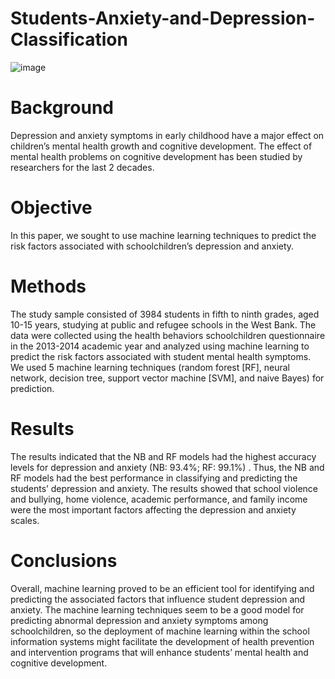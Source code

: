 # Students-Anxiety-and-Depression-Classification

![image](https://www.sciencenews.org/wp-content/uploads/2023/02/021123_LS_depression_feat.jpg)

# Background

Depression and anxiety symptoms in early childhood have a major effect on children’s mental health growth and cognitive development. The effect of mental health problems on cognitive development has been studied by researchers for the last 2 decades.

# Objective

In this paper, we sought to use machine learning techniques to predict the risk factors associated with schoolchildren’s depression and anxiety.

# Methods

The study sample consisted of 3984 students in fifth to ninth grades, aged 10-15 years, studying at public and refugee schools in the West Bank. The data were collected using the health behaviors schoolchildren questionnaire in the 2013-2014 academic year and analyzed using machine learning to predict the risk factors associated with student mental health symptoms. We used 5 machine learning techniques (random forest [RF], neural network, decision tree, support vector machine [SVM], and naive Bayes) for prediction.


# Results

The results indicated that the NB and RF models had the highest accuracy levels for depression and anxiety (NB: 93.4%; RF: 99.1%) . Thus, the NB and RF models had the best performance in classifying and predicting the students’ depression and anxiety. The results showed that school violence and bullying, home violence, academic performance, and family income were the most important factors affecting the depression and anxiety scales.

# Conclusions
Overall, machine learning proved to be an efficient tool for identifying and predicting the associated factors that influence student depression and anxiety. The machine learning techniques seem to be a good model for predicting abnormal depression and anxiety symptoms among schoolchildren, so the deployment of machine learning within the school information systems might facilitate the development of health prevention and intervention programs that will enhance students’ mental health and cognitive development.

